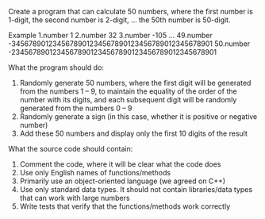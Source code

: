 Create a program that can calculate 50 numbers, where the first number is 1-digit, the second number is 2-digit, … the 50th number is 50-digit.

Example
1.number 1
2.number 32
3.number -105
…
49.number -3456789012345678901234567890123456789012345678901
50.number -23456789012345678901234567890123456789012345678901

What the program should do:
1. Randomly generate 50 numbers, where the first digit will be generated from the numbers 1 – 9, to maintain the equality of the order of the number with its digits, and each subsequent digit will be randomly generated from the numbers 0 – 9
2. Randomly generate a sign (in this case, whether it is positive or negative number)
3. Add these 50 numbers and display only the first 10 digits of the result

What the source code should contain:
1. Comment the code, where it will be clear what the code does
2. Use only English names of functions/methods
3. Primarily use an object-oriented language (we agreed on C++)
4. Use only standard data types. It should not contain libraries/data types that can work with large numbers
5. Write tests that verify that the functions/methods work correctly